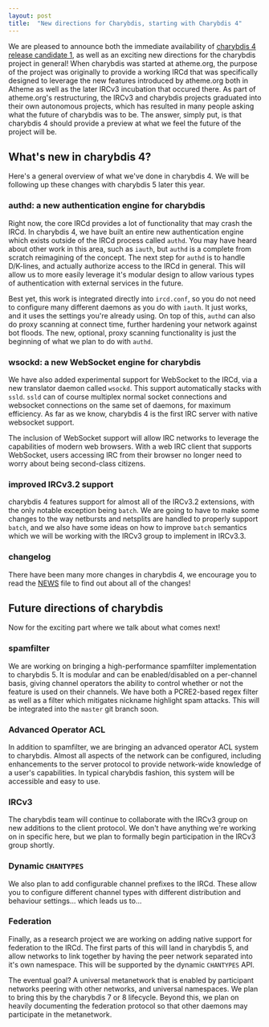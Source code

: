 ```yaml
---
layout: post
title:  "New directions for Charybdis, starting with Charybdis 4"
---
```


We are pleased to announce both the immediate availability of [charybdis 4 release candidate 1][rc1], as well as an exciting new 
directions for the charybdis project in general!  When charybdis was started at atheme.org, the purpose of the project was originally
to provide a working IRCd that was specifically designed to leverage the new features introduced by atheme.org both in Atheme as well
as the later IRCv3 incubation that occured there.  As part of atheme.org's restructuring, the IRCv3 and charybdis projects graduated
into their own autonomous projects, which has resulted in many people asking what the future of charybdis was to be.  The answer, simply
put, is that charybdis 4 should provide a preview at what we feel the future of the project will be.

   [rc1]: http://distfiles.charybdis.io/charybdis-4-rc1.tar.bz2

## What's new in charybdis 4?

Here's a general overview of what we've done in charybdis 4.  We will be following up these changes with charybdis 5 later this year.

### authd: a new authentication engine for charybdis

Right now, the core IRCd provides a lot of functionality that may crash the IRCd.  In charybdis 4, we have built an entire new
authentication engine which exists outside of the IRCd process called `authd`.  You may have heard about other work in this area,
such as `iauth`, but `authd` is a complete from scratch reimagining of the concept.  The next step for `authd` is to handle D/K-lines,
and actually authorize access to the IRCd in general.  This will allow us to more easily leverage it's modular design to allow various
types of authentication with external services in the future.

Best yet, this work is integrated directly into `ircd.conf`, so you do not need to configure many different daemons as you do with `iauth`.
It just works, and it uses the settings you're already using.  On top of this, `authd` can also do proxy scanning at connect time, further
hardening your network against bot floods.  The new, optional, proxy scanning functionality is just the beginning of what we plan to do
with `authd`.

### wsockd: a new WebSocket engine for charybdis

We have also added experimental support for WebSocket to the IRCd, via a new translator daemon called `wsockd`.  This support automatically
stacks with `ssld`.  `ssld` can of course multiplex normal socket connections and websocket connections on the same set of daemons, for maximum
efficiency.  As far as we know, charybdis 4 is the first IRC server with native websocket support.

The inclusion of WebSocket support will allow IRC networks to leverage the capabilities of modern web browsers.  With a web IRC client that supports
WebSocket, users accessing IRC from their browser no longer need to worry about being second-class citizens.

### improved IRCv3.2 support

charybdis 4 features support for almost all of the IRCv3.2 extensions, with the only notable exception being `batch`.  We are going to have
to make some changes to the way netbursts and netsplits are handled to properly support `batch`, and we also have some ideas on how to improve
`batch` semantics which we will be working with the IRCv3 group to implement in IRCv3.3.

### changelog

There have been many more changes in charybdis 4, we encourage you to read the [NEWS](https://github.com/charybdis-ircd/charybdis/blob/release/4/NEWS.md)
file to find out about all of the changes!

## Future directions of charybdis

Now for the exciting part where we talk about what comes next!

### spamfilter

We are working on bringing a high-performance spamfilter implementation to charybdis 5.  It is modular and can be enabled/disabled on a per-channel basis,
giving channel operators the ability to control whether or not the feature is used on their channels.  We have both a PCRE2-based regex filter as well as
a filter which mitigates nickname highlight spam attacks.  This will be integrated into the `master` git branch soon.

### Advanced Operator ACL

In addition to spamfilter, we are bringing an advanced operator ACL system to charybdis.  Almost all aspects of the network can be configured, including
enhancements to the server protocol to provide network-wide knowledge of a user's capabilities.  In typical charybdis fashion, this system will be
accessible and easy to use.

### IRCv3

The charybdis team will continue to collaborate with the IRCv3 group on new additions to the client protocol.  We don't have anything we're working on
in specific here, but we plan to formally begin participation in the IRCv3 group shortly.

### Dynamic `CHANTYPES`

We also plan to add configurable channel prefixes to the IRCd.  These allow you to configure different channel types with different distribution and behaviour
settings... which leads us to...

### Federation

Finally, as a research project we are working on adding native support for federation to the IRCd.  The first parts of this will land in charybdis 5, and allow
networks to link together by having the peer network separated into it's own namespace.  This will be supported by the dynamic `CHANTYPES` API.

The eventual goal?  A universal metanetwork that is enabled by participant networks peering with other networks, and universal namespaces.  We plan to bring this
by the charybdis 7 or 8 lifecycle.  Beyond this, we plan on heavily documenting the federation protocol so that other daemons may participate in the metanetwork.
